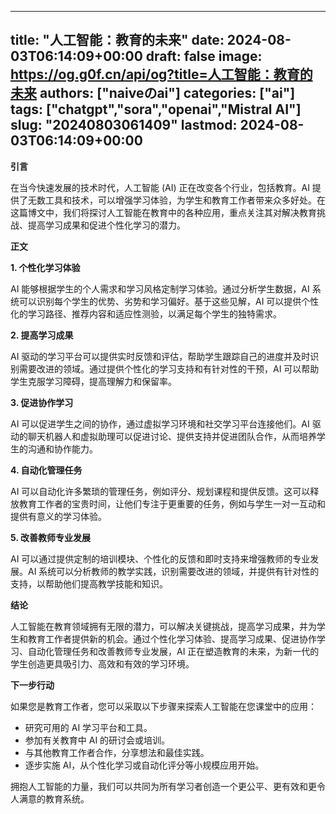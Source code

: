 
---
title: "人工智能：教育的未来"
date: 2024-08-03T06:14:09+00:00
draft: false
image: https://og.g0f.cn/api/og?title=人工智能：教育的未来
authors: ["naiveのai"]
categories: ["ai"]
tags: ["chatgpt","sora","openai","Mistral AI"]
slug: "20240803061409"
lastmod: 2024-08-03T06:14:09+00:00
---
**引言**

在当今快速发展的技术时代，人工智能 (AI) 正在改变各个行业，包括教育。AI 提供了无数工具和技术，可以增强学习体验，为学生和教育工作者带来众多好处。在这篇博文中，我们将探讨人工智能在教育中的各种应用，重点关注其对解决教育挑战、提高学习成果和促进个性化学习的潜力。

**正文**

**1. 个性化学习体验**

AI 能够根据学生的个人需求和学习风格定制学习体验。通过分析学生数据，AI 系统可以识别每个学生的优势、劣势和学习偏好。基于这些见解，AI 可以提供个性化的学习路径、推荐内容和适应性测验，以满足每个学生的独特需求。

**2. 提高学习成果**

AI 驱动的学习平台可以提供实时反馈和评估，帮助学生跟踪自己的进度并及时识别需要改进的领域。通过提供个性化的学习支持和有针对性的干预，AI 可以帮助学生克服学习障碍，提高理解力和保留率。

**3. 促进协作学习**

AI 可以促进学生之间的协作，通过虚拟学习环境和社交学习平台连接他们。AI 驱动的聊天机器人和虚拟助理可以促进讨论、提供支持并促进团队合作，从而培养学生的沟通和协作能力。

**4. 自动化管理任务**

AI 可以自动化许多繁琐的管理任务，例如评分、规划课程和提供反馈。这可以释放教育工作者的宝贵时间，让他们专注于更重要的任务，例如与学生一对一互动和提供有意义的学习体验。

**5. 改善教师专业发展**

AI 可以通过提供定制的培训模块、个性化的反馈和即时支持来增强教师的专业发展。AI 系统可以分析教师的教学实践，识别需要改进的领域，并提供有针对性的支持，以帮助他们提高教学技能和知识。

**结论**

人工智能在教育领域拥有无限的潜力，可以解决关键挑战，提高学习成果，并为学生和教育工作者提供新的机会。通过个性化学习体验、提高学习成果、促进协作学习、自动化管理任务和改善教师专业发展，AI 正在塑造教育的未来，为新一代的学生创造更具吸引力、高效和有效的学习环境。

**下一步行动**

如果您是教育工作者，您可以采取以下步骤来探索人工智能在您课堂中的应用：

* 研究可用的 AI 学习平台和工具。
* 参加有关教育中 AI 的研讨会或培训。
* 与其他教育工作者合作，分享想法和最佳实践。
* 逐步实施 AI，从个性化学习或自动化评分等小规模应用开始。

拥抱人工智能的力量，我们可以共同为所有学习者创造一个更公平、更有效和更令人满意的教育系统。
